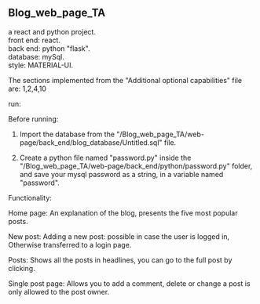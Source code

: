 ## Blog_web_page_TA


a react and python project.    
front end: react.    
back end: python "flask".    
database: mySql.  
style: MATERIAL-UI.  


The sections implemented from the "Additional optional capabilities" file are: 1,2,4,10


run:  

Before running:  

1. Import the database from the "/Blog_web_page_TA/web-page/back_end/blog_database/Untitled.sql" file.

2. Create a python file named "password.py" inside the "/Blog_web_page_TA/web-page/back_end/python/password.py" folder, and save your mysql password as a string, in a variable named "password".


Functionality:

Home page:
An explanation of the blog, presents the five most popular posts.

New post:
Adding a new post: possible in case the user is logged in,
Otherwise transferred to a login page.

Posts:
Shows all the posts in headlines, you can go to the full post by clicking.

Single post page:
Allows you to add a comment, delete or change a post is only allowed to the post owner.
